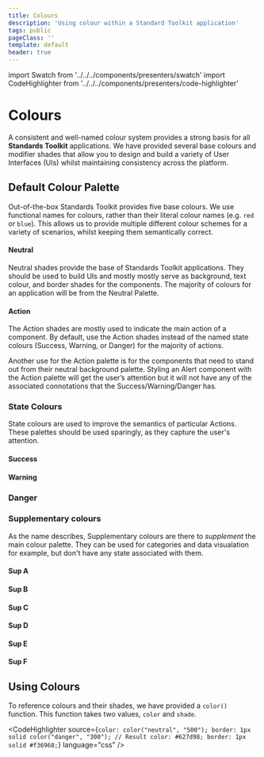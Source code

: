 ```yaml
---
title: Colours
description: 'Using colour within a Standard Toolkit application'
tags: public
pageClass: ''
template: default
header: true
---
```


import Swatch from '../../../components/presenters/swatch'
import CodeHighlighter from '../../../components/presenters/code-highlighter'

# Colours

A consistent and well-named colour system provides a strong basis for all **Standards Toolkit** applications. We have provided several base colours and modifier shades that allow you to design and build a variety of User Interfaces (UIs) whilst maintaining consistency across the platform.

## Default Colour Palette

Out-of-the-box Standards Toolkit provides five base colours. We use functional names for colours, rather than their literal colour names (e.g. `red` or `blue`). This allows us to provide multiple different colour schemes for a variety of scenarios, whilst keeping them semantically correct.

#### Neutral

Neutral shades provide the base of Standards Toolkit applications. They should be used to build UIs and mostly mostly serve as background, text colour, and border shades for the components. The majority of colours for an application will be from the Neutral Palette.

<Swatch color="#0a141b" label="Black" />
<Swatch color="#0a141b" label="900" />
<Swatch color="#0c1720" label="800" />
<Swatch color="#12202b" label="700" />
<Swatch color="#1c2d39" label="600" />
<Swatch color="#233745" label="500" />
<Swatch color="#3e5667" label="400" />
<Swatch color="#748999" label="300" />
<Swatch color="#b8c7d2" label="200" />
<Swatch color="#e2e9ee" label="100" />
<Swatch color="#f8fafc" label="000" />
<Swatch color="#FFFFFF" label="white" />

#### Action

The Action shades are mostly used to indicate the main action of a component. By default, use the Action shades instead of the named state colours (Success, Warning, or Danger) for the majority of actions.

Another use for the Action palette is for the components that need to stand out from their neutral background palette. Styling an Alert component with the Action palette will get the user’s attention but it will not have any of the associated connotations that the Success/Warning/Danger has.

<Swatch color="#253b5b" label="900" />
<Swatch color="#274776" label="800" />
<Swatch color="#2661a7" label="700" />
<Swatch color="#2a77c7" label="600" />
<Swatch color="#3a8fdd" label="500" />
<Swatch color="#58aae9" label="400" />
<Swatch color="#85c6f2" label="300" />
<Swatch color="#b7dff7" label="200" />
<Swatch color="#ddf4ff" label="100" />
<Swatch color="#ecf8ff" label="100" />

### State Colours

State colours are used to improve the semantics of particular Actions. These palettes should be used sparingly, as they capture the user's attention.

#### Success

<Swatch color="#3b612c" label="900" />
<Swatch color="#3b6f33" label="800" />
<Swatch color="#479442" label="700" />
<Swatch color="#60b255" label="600" />
<Swatch color="#76c767" label="500" />
<Swatch color="#8fd57f" label="400" />
<Swatch color="#abe39b" label="300" />
<Swatch color="#c6f3b5" label="200" />
<Swatch color="#e5ffd9" label="100" />
<Swatch color="#f4ffef" label="000" />

#### Warning

<Swatch color="#693a12" label="900" />
<Swatch color="#8c4f17" label="800" />
<Swatch color="#ae6d1d" label="700" />
<Swatch color="#cf9328" label="600" />
<Swatch color="#e8c242" label="500" />
<Swatch color="#f5db54" label="400" />
<Swatch color="#faed7e" label="300" />
<Swatch color="#fefbb8" label="200" />
<Swatch color="#fffddc" label="100" />
<Swatch color="#ffffee" label="000" />

### Danger

<Swatch color="#692524" label="900" />
<Swatch color="#902727" label="800" />
<Swatch color="#be2b2b" label="700" />
<Swatch color="#e13637" label="600" />
<Swatch color="#f44949" label="500" />
<Swatch color="#fc7576" label="400" />
<Swatch color="#fea9a9" label="300" />
<Swatch color="#fed1d1" label="200" />
<Swatch color="#feeaec" label="100" />
<Swatch color="#fff3f4" label="000" />



### Supplementary colours
As the name describes, Supplementary colours are there to _supplement_ the main colour palette. They can be used for categories and data visualation for example, but don't have any state associated with them.

#### Sup A

<Swatch color="#343160" label="900" />
<Swatch color="#3b3985" label="800" />
<Swatch color="#4248b6" label="700" />
<Swatch color="#7392f3" label="400" />
<Swatch color="#5b73e6" label="500" />
<Swatch color="#4e5cd3" label="600" />
<Swatch color="#99b7f9" label="300" />
<Swatch color="#bbd5fe" label="200" />
<Swatch color="#deebff" label="100" />
<Swatch color="#e8f2ff" label="000" />

#### Sup B

<Swatch color="#3b2d6e" label="900" />
<Swatch color="#4b358f" label="800" />
<Swatch color="#603fb8" label="700" />
<Swatch color="#744fd0" label="600" />
<Swatch color="#936fe8" label="500" />
<Swatch color="#ad89f1" label="400" />
<Swatch color="#d0b5f9" label="300" />
<Swatch color="#e5d3fd" label="200" />
<Swatch color="#f2e9ff" label="100" />
<Swatch color="#f9f3ff" label="000" />


#### Sup C

<Swatch color="#6c2d6e" label="900" />
<Swatch color="#8c358f" label="800" />
<Swatch color="#b43fb8" label="700" />
<Swatch color="#cc4fd0" label="600" />
<Swatch color="#e46fe8" label="500" />
<Swatch color="#ee89f1" label="400" />
<Swatch color="#f7b5f9" label="300" />
<Swatch color="#fcd3fd" label="200" />
<Swatch color="#fee9ff" label="100" />
<Swatch color="#fff3ff" label="000" />

#### Sup D

<Swatch color="#6c2d6e" label="900" />
<Swatch color="#8c358f" label="800" />
<Swatch color="#b43fb8" label="700" />
<Swatch color="#cc4fd0" label="600" />
<Swatch color="#e46fe8" label="500" />
<Swatch color="#ee89f1" label="400" />
<Swatch color="#f7b5f9" label="300" />
<Swatch color="#fcd3fd" label="200" />
<Swatch color="#fee9ff" label="100" />
<Swatch color="#fff3ff" label="000" />

#### Sup E

<Swatch color="#853a0c" label="900" />
<Swatch color="#9d4712" label="800" />
<Swatch color="#c25c1d" label="700" />
<Swatch color="#e0712c" label="600" />
<Swatch color="#f48b49" label="500" />
<Swatch color="#fca975" label="400" />
<Swatch color="#fecaa9" label="300" />
<Swatch color="#fee2d1" label="200" />
<Swatch color="#fef2ea" label="100" />
<Swatch color="#fff8f3" label="000" />

#### Sup F

<Swatch color="#1f4a35" label="900" />
<Swatch color="#245c40" label="800" />
<Swatch color="#297a4f" label="700" />
<Swatch color="#31975e" label="600" />
<Swatch color="#3fb26d" label="500" />
<Swatch color="#5dcd86" label="400" />
<Swatch color="#8fe2ab" label="300" />
<Swatch color="#bff4cf" label="200" />
<Swatch color="#dfffe9" label="100" />
<Swatch color="#eefff2" label="000" />


## Using Colours

To reference colours and their shades, we have provided a `color()` function. This function takes two values, `color` and `shade`.

<CodeHighlighter 
source={`color: color("neutral", "500");
border: 1px solid color("danger", "300");
// Result
color: #627d98;
border: 1px solid #f36968;`} language="css"
/>
